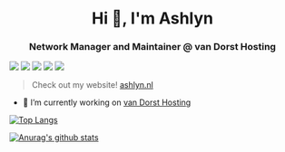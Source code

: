 <h1 align="center"> Hi 👋, I'm Ashlyn</h1> 
<h3 align="center">Network Manager and Maintainer @ van Dorst Hosting</h3>

![](https://img.shields.io/badge/OS-Linux-informational?style=flat&logo=Linux&logoColor=white&color=00aaff)
![](https://img.shields.io/badge/CodeEditor-VisualStudioCode-informational?style=flat&logo=visual-studio-code&logoColor=white&color=00aaff)
![](https://img.shields.io/badge/Laptop-ASUS-informational?style=flat&logo=asus&logoColor=white&color=00aaff)
![](https://img.shields.io/badge/Mobile-Apple-informational?style=flat&logo=apple&logoColor=white&color=00aaff)
![](https://img.shields.io/badge/Browser-Firefox-informational?style=flat&logo=firefox&logoColor=white&color=00aaff)

> Check out my website! [ashlyn.nl](https://ashlyn.nl)

- 🔭 I’m currently working on [van Dorst Hosting](https://github.com/vanDorst)

[![Top Langs](https://github-readme-stats.vercel.app/api/top-langs/?username=ashlyndev)](https://github.com/anuraghazra/github-readme-stats)

[![Anurag's github stats](https://github-readme-stats.vercel.app/api?username=ashlyndev)](https://github.com/anuraghazra/github-readme-stats)
